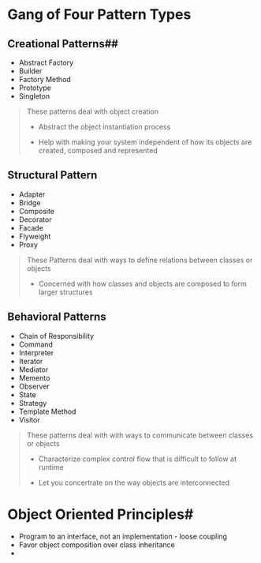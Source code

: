 # Gang of Four Pattern Types #

## Creational Patterns##
- Abstract Factory
- Builder
- Factory Method 
- Prototype 
- Singleton

> These patterns deal with object creation
> 
> - Abstract the object instantiation process
> 
> - Help with making your system independent of how its objects are created, composed and represented


## Structural Pattern ##
- Adapter
- Bridge
- Composite
- Decorator
- Facade
- Flyweight
- Proxy

> These Patterns deal with ways to define relations between classes or objects
>
> - Concerned with how classes and objects are composed to form larger structures

## Behavioral Patterns ##

- Chain of Responsibility
- Command
- Interpreter
- Iterator
- Mediator
- Memento
- Observer
- State
- Strategy
- Template Method
- Visitor

> These patterns deal with with ways to communicate between classes or objects
> 
> - Characterize complex control flow that is difficult to follow at runtime
>
> - Let you concertrate on the way objects are interconnected


# Object Oriented Principles#
- Program to an interface, not an implementation - loose coupling
- Favor object composition over class inheritance
- 
